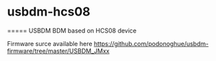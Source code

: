 # usbdm-hcs08
=====
USBDM BDM based on HCS08 device  

Firmware surce available here https://github.com/podonoghue/usbdm-firmware/tree/master/USBDM_JMxx  
